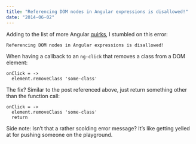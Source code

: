 ```yaml
---
title: "Referencing DOM nodes in Angular expressions is disallowed!"
date: "2014-06-02"
---
```


Adding to the list of more Angular [quirks](http://ia-n.com/post/86424927182/window-open), I stumbled on this error:

`Referencing DOM nodes in Angular expressions is disallowed!`

When having a callback to an `ng-click` that removes a class from a DOM element:

```
onClick = ->
  element.removeClass 'some-class'

```

The fix? Similar to the post referenced above, just return something other than the function call:

```
onClick = ->
  element.removeClass 'some-class'
  return

```

Side note: Isn’t that a rather scolding error message? It’s like getting yelled at for pushing someone on the playground.
